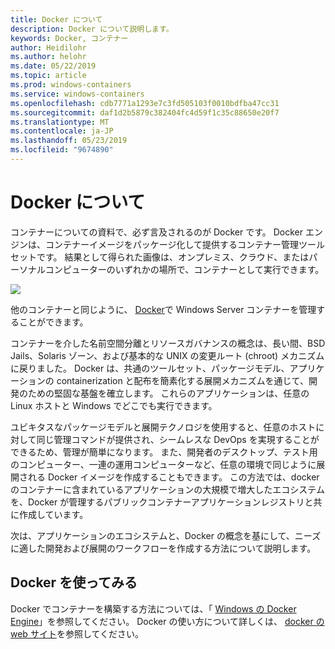 ```yaml
---
title: Docker について
description: Docker について説明します。
keywords: Docker, コンテナー
author: Heidilohr
ms.author: helohr
ms.date: 05/22/2019
ms.topic: article
ms.prod: windows-containers
ms.service: windows-containers
ms.openlocfilehash: cdb7771a1293e7c3fd505103f0010bdfba47cc31
ms.sourcegitcommit: daf1d2b5879c382404fc4d59f1c35c88650e20f7
ms.translationtype: MT
ms.contentlocale: ja-JP
ms.lasthandoff: 05/23/2019
ms.locfileid: "9674890"
---
```

# <a name="about-docker"></a>Docker について

コンテナーについての資料で、必ず言及されるのが Docker です。 Docker エンジンは、コンテナーイメージをパッケージ化して提供するコンテナー管理ツールセットです。 結果として得られた画像は、オンプレミス、クラウド、またはパーソナルコンピューターのいずれかの場所で、コンテナーとして実行できます。

![](media/docker.png)

他のコンテナーと同じように、 [Docker](https://www.docker.com)で Windows Server コンテナーを管理することができます。

コンテナーを介した名前空間分離とリソースガバナンスの概念は、長い間、BSD Jails、Solaris ゾーン、および基本的な UNIX の変更ルート (chroot) メカニズムに戻りました。 Docker は、共通のツールセット、パッケージモデル、アプリケーションの containerization と配布を簡素化する展開メカニズムを通じて、開発のための堅固な基盤を確立します。 これらのアプリケーションは、任意の Linux ホストと Windows でどこでも実行できます。

ユビキタスなパッケージモデルと展開テクノロジを使用すると、任意のホストに対して同じ管理コマンドが提供され、シームレスな DevOps を実現することができるため、管理が簡単になります。 また、開発者のデスクトップ、テスト用のコンピューター、一連の運用コンピューターなど、任意の環境で同じように展開される Docker イメージを作成することもできます。 この方法では、docker のコンテナーに含まれているアプリケーションの大規模で増大したエコシステムを、Docker が管理するパブリックコンテナーアプリケーションレジストリと共に作成しています。

次は、アプリケーションのエコシステムと、Docker の概念を基にして、ニーズに適した開発および展開のワークフローを作成する方法について説明します。

## <a name="get-started-with-docker"></a>Docker を使ってみる

Docker でコンテナーを構築する方法については、「 [Windows の Docker Engine](../manage-docker/configure-docker-daemon.md)」を参照してください。 Docker の使い方について詳しくは、 [docker の web サイト](https://www.docker.com)を参照してください。
